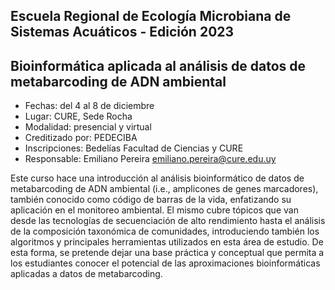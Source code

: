 ## Escuela Regional de Ecología Microbiana de Sistemas Acuáticos - Edición 2023

## Bioinformática aplicada al análisis de datos de metabarcoding de ADN ambiental

 - Fechas: del 4 al 8 de diciembre
 - Lugar: CURE, Sede Rocha
 - Modalidad: presencial y virtual
 - Creditizado por: PEDECIBA
 - Inscripciones: Bedelías Facultad de Ciencias y CURE
 - Responsable: Emiliano Pereira emiliano.pereira@cure.edu.uy  
  

Este curso hace una introducción al análisis bioinformático de datos de metabarcoding de ADN ambiental (i.e., amplicones de genes marcadores), también conocido como código de barras de la vida, enfatizando su aplicación en el monitoreo ambiental. El mismo cubre tópicos que van desde las tecnologías de secuenciación de alto rendimiento hasta el análisis de la composición taxonómica de comunidades, introduciendo también los algoritmos y principales herramientas utilizados en esta área de estudio. De esta forma, se pretende dejar una base práctica y conceptual que permita a los estudiantes conocer el potencial de las aproximaciones bioinformáticas aplicadas a datos de metabarcoding.
